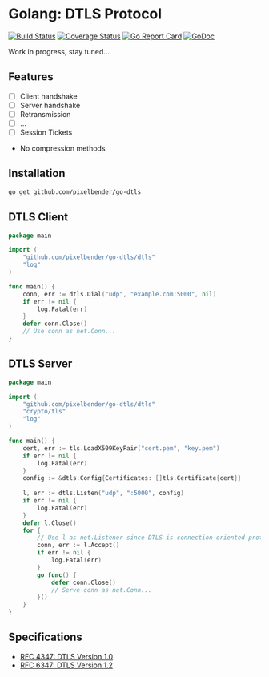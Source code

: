 # Golang: DTLS Protocol

[![Build Status](https://travis-ci.org/pixelbender/go-dtls.svg)](https://travis-ci.org/pixelbender/go-dtls)
[![Coverage Status](https://coveralls.io/repos/github/pixelbender/go-dtls/badge.svg?branch=master)](https://coveralls.io/github/pixelbender/go-dtls?branch=master)
[![Go Report Card](https://goreportcard.com/badge/github.com/pixelbender/go-dtls)](https://goreportcard.com/report/github.com/pixelbender/go-dtls)
[![GoDoc](https://godoc.org/github.com/pixelbender/go-dtls?status.svg)](https://godoc.org/github.com/pixelbender/go-dtls)

Work in progress, stay tuned...

## Features

- [ ] Client handshake
- [ ] Server handshake
- [ ] Retransmission
- [ ] ...
- [ ] Session Tickets
- No compression methods

## Installation

```sh
go get github.com/pixelbender/go-dtls
```

## DTLS Client

```go
package main

import (
    "github.com/pixelbender/go-dtls/dtls"
    "log"
)

func main() {
    conn, err := dtls.Dial("udp", "example.com:5000", nil)
    if err != nil {
        log.Fatal(err)
    }
    defer conn.Close()
    // Use conn as net.Conn...
}
```

## DTLS Server

```go
package main

import (
    "github.com/pixelbender/go-dtls/dtls"
    "crypto/tls"
    "log"
)

func main() {
    cert, err := tls.LoadX509KeyPair("cert.pem", "key.pem")
    if err != nil {
        log.Fatal(err)
    }
    config := &dtls.Config{Certificates: []tls.Certificate{cert}}
    
    l, err := dtls.Listen("udp", ":5000", config)
    if err != nil {
        log.Fatal(err)
    }
    defer l.Close()
    for {
        // Use l as net.Listener since DTLS is connection-oriented protocol.
        conn, err := l.Accept()
        if err != nil {
            log.Fatal(err)
        }
        go func() {
            defer conn.Close()
            // Serve conn as net.Conn...
        }()
    }
}
```

## Specifications

- [RFC 4347: DTLS Version 1.0](https://tools.ietf.org/html/rfc4347)
- [RFC 6347: DTLS Version 1.2](https://tools.ietf.org/html/rfc6347)

